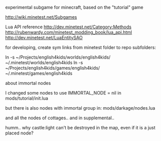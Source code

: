 experimental subgame for minecraft, 
based on the "tutorial" game 

http://wiki.minetest.net/Subgames

Lua API reference
http://dev.minetest.net/Category:Methods
http://rubenwardy.com/minetest_modding_book/lua_api.html
http://dev.minetest.net/LuaEntitySAO

for developing, create sym links from minetest folder to repo subfolders: 

 ln -s ~/Projects/english4kids/worlds/english4kids/ ~/.minetest/worlds/english4kids
 ln -s ~/Projects/english4kids/games/english4kids/ ~/.minetest/games/english4kids

 about immortal nodes

 I changed some nodes to use IMMORTAL_NODE = nil in 
 mods/tutorial/init.lua

 but there is also nodes with immortal group in:
 mods/darkage/nodes.lua

and all the nodes of cottages..
and in supplemental.. 

 humm.. why castle:light can't be destroyed in the map,
 even if it is a just placed node?



